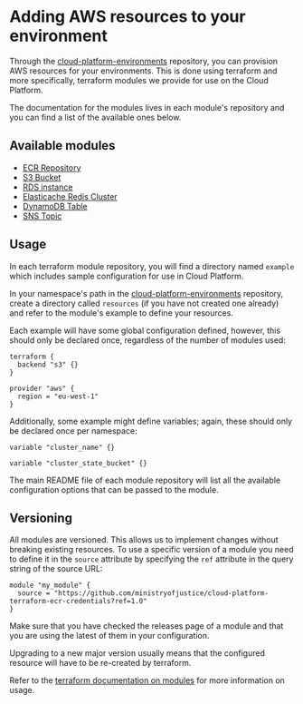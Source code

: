 # Adding AWS resources to your environment

Through the [cloud-platform-environments](https://github.com/ministryofjustice/cloud-platform-environments/) repository, you can provision AWS resources for your environments. This is done using terraform and more specifically, terraform modules we provide for use on the Cloud Platform.

The documentation for the modules lives in each module's repository and you can find a list of the available ones below.

## Available modules

- [ECR Repository](https://github.com/ministryofjustice/cloud-platform-terraform-ecr-credentials)
- [S3 Bucket](https://github.com/ministryofjustice/cloud-platform-terraform-s3-bucket)
- [RDS instance](https://github.com/ministryofjustice/cloud-platform-terraform-rds-instance)
- [Elasticache Redis Cluster](https://github.com/ministryofjustice/cloud-platform-terraform-elasticache-cluster)
- [DynamoDB Table](https://github.com/ministryofjustice/cloud-platform-terraform-dynamodb-cluster)
- [SNS Topic](https://github.com/ministryofjustice/cloud-platform-terraform-sns-topic)

## Usage

In each terraform module repository, you will find a directory named `example` which includes sample configuration for use in Cloud Platform.

In your namespace's path in the [cloud-platform-environments](https://github.com/ministryofjustice/cloud-platform-environments/) repository, create a directory called `resources` (if you have not created one already) and refer to the module's example to define your resources.

Each example will have some global configuration defined, however, this should only be declared once, regardless of the number of modules used:
```
terraform {
  backend "s3" {}
}

provider "aws" {
  region = "eu-west-1"
}
```

Additionally, some example might define variables; again, these should only be declared once per namespace:
```
variable "cluster_name" {}

variable "cluster_state_bucket" {}
```

The main README file of each module repository will list all the available configuration options that can be passed to the module.

## Versioning

All modules are versioned. This allows us to implement changes without breaking existing resources. To use a specific version of a module you need to define it in the `source` attribute by specifying the `ref` attribute in the query string of the source URL:

```
module "my_module" {
  source = "https://github.com/ministryofjustice/cloud-platform-terraform-ecr-credentials?ref=1.0"
}
```

Make sure that you have checked the releases page of a module and that you are using the latest of them in your configuration.

Upgrading to a new major version usually means that the configured resource will have to be re-created by terraform.

Refer to the [terraform documentation on modules](http://terraform.io/docs/modules) for more information on usage.
